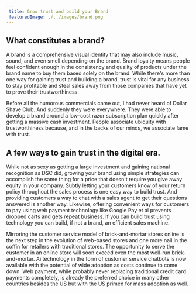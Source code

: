```yaml
---
 title: Grow trust and build your Brand
 featuredImage: ./../images/brand.png
---
```

## What constitutes a brand?
A brand is a comprehensive visual identity that may also include music, sound, and even smell depending on the brand. Brand loyalty means people feel confident enough in the consistency and quality of products under the brand name to buy them based solely on the brand. While there's more than one way for gaining trust and building a brand, trust is vital for any business to stay profitable and steal sales away from those companies that have yet to prove their trustworthiness.

Before all the humorous commercials came out, I had never heard of Dollar Shave Club. And suddenly they were everywhere. They were able to develop a brand around a low-cost razor subscription plan quickly after getting a massive cash investment. People associate ubiquity with trustworthiness because, and in the backs of our minds, we associate fame with trust. 

## A few ways to gain trust in the digital era.
While not as sexy as getting a large investment and gaining national recognition as DSC did, growing your brand using simple strategies can accomplish the same thing for a price that doesn't require you give away equity in your company. Subtly letting your customers know of your return policy throughout the sales process is one easy way to build trust. And providing customers a way to chat with a sales agent to get their questions answered is another way. Likewise, offering convenient ways for customers to pay using web payment technology like Google Pay et al prevents dropped carts and gets repeat business. If you can build trust using technology you can build, if not a brand, an efficient sales machine.

Mirroring the customer service model of brick-and-mortar stores online is the next step in the evolution of web-based stores and one more nail in the coffin for retailers with traditional stores. The opportunity to serve the customer in an online store will soon exceed even the most well-run brick-and-mortar. Ai technology in the form of customer service chatbots is now available with the potential of wide adoption as costs continue to come down. Web payment, while probably never replacing traditional credit card payments completely, is already the preferred choice in many other countries besides the US but with the US primed for mass adoption as well.